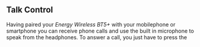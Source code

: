 ## Talk Control

Having paired your *Energy Wireless BT5+* with your mobilephone or smartphone you can receive phone calls and use the built in microphone to speak from the headphones. To answer a call, you just have to press the 

